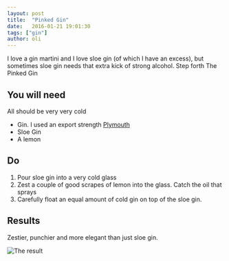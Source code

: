 ```yaml
---
layout: post
title:  "Pinked Gin"
date:   2016-01-21 19:01:30
tags: ["gin"]  
author: oli
---
```


I love a gin martini and I love sloe gin (of which I have an excess), but sometimes sloe gin needs that extra kick of strong alcohol.  Step forth The Pinked Gin

## You will need

All should be very very cold

* Gin.  I used an export strength [Plymouth](http://amzn.to/1S7N6v9)
* Sloe Gin
* A lemon


## Do

1. Pour sloe gin into a very cold glass
2. Zest a couple of good scrapes of lemon into the glass.  Catch the oil that sprays
3. Carefully float an equal amount of cold gin on top of the sloe gin.

## Results

Zestier, punchier and more elegant than just sloe gin.


![The result](/images/blog/pinked_gin.jpg)

